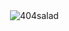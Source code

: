 <p align="left">
</p>

<p>&nbsp;<img align="center" src="https://github-readme-stats.vercel.app/api?username=404salad&show_icons=true&locale=en" alt="404salad" /></p>
